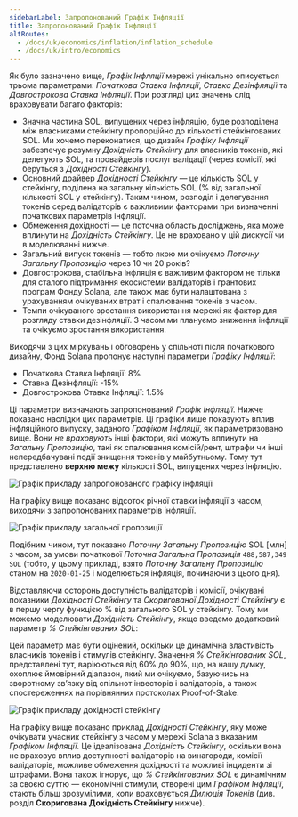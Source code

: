 ```yaml
---
sidebarLabel: Запропонований Графік Інфляції
title: Запропонований Графік Інфляції
altRoutes:
  - /docs/uk/economics/inflation/inflation_schedule
  - /docs/uk/intro/economics
---
```


Як було зазначено вище, _Графік Інфляції_ мережі унікально описується трьома
параметрами: _Початкова Ставка Інфляції_, _Ставка Дезінфляції_ та _Довгострокова
Ставка Інфляції_. При розгляді цих значень слід враховувати багато факторів:

- Значна частина SOL, випущених через інфляцію, буде розподілена між власниками
  стейкінгу пропорційно до кількості стейкінгованих SOL. Ми хочемо переконатися,
  що дизайн _Графіку Інфляції_ забезпечує розумну _Дохідність Стейкінгу_ для
  власників токенів, які делегують SOL, та провайдерів послуг валідації (через
  комісії, які беруться з _Дохідності Стейкінгу_).
- Основний драйвер _Дохідності Стейкінгу_ — це кількість SOL у стейкінгу,
  поділена на загальну кількість SOL (% від загальної кількості SOL у
  стейкінгу). Таким чином, розподіл і делегування токенів серед валідаторів є
  важливими факторами при визначенні початкових параметрів інфляції.
- Обмеження дохідності — це поточна область досліджень, яка може вплинути на
  _Дохідність Стейкінгу_. Це не враховано у цій дискусії чи в моделюванні нижче.
- Загальний випуск токенів — тобто якою ми очікуємо _Поточну Загальну
  Пропозицію_ через 10 чи 20 років?
- Довгострокова, стабільна інфляція є важливим фактором не тільки для сталого
  підтримання екосистеми валідаторів і грантових програм Фонду Solana, але також
  має бути налаштована з урахуванням очікуваних втрат і спалювання токенів з
  часом.
- Темпи очікуваного зростання використання мережі як фактор для розгляду ставки
  дезінфляції. З часом ми плануємо зниження інфляції та очікуємо зростання
  використання.

Виходячи з цих міркувань і обговорень у спільноті після початкового дизайну,
Фонд Solana пропонує наступні параметри _Графіку Інфляції_:

- Початкова Ставка Інфляції: 8%
- Ставка Дезінфляції: -15%
- Довгострокова Ставка Інфляції: 1.5%

Ці параметри визначають запропонований _Графік Інфляції_. Нижче показано
наслідки цих параметрів. Ці графіки лише показують вплив інфляційного випуску,
заданого _Графіком Інфляції_, як параметризовано вище. Вони _не враховують_ інші
фактори, які можуть вплинути на _Загальну Пропозицію_, такі як спалювання
комісій/рент, штрафи чи інші непередбачувані події знищення токенів у
майбутньому. Тому тут представлено **верхню межу** кількості SOL, випущених
через інфляцію.

![Графік прикладу запропонованого графіку інфляції](/assets/docs/economics/proposed_inflation_schedule.png)

На графіку вище показано відсоток річної ставки інфляції з часом, виходячи з
запропонованих параметрів інфляції.

![Графік прикладу загальної пропозиції](/assets/docs/economics/proposed_total_supply.png)

Подібним чином, тут показано _Поточну Загальну Пропозицію_ SOL [млн] з часом, за
умови початкової _Поточна Загальна Пропозиція_ `488,587,349 SOL` (тобто, у цьому
прикладі, взято _Поточну Загальну Пропозицію_ станом на `2020-01-25` і
моделюється інфляція, починаючи з цього дня).

Відставляючи осторонь доступність валідаторів і комісії, очікувані показники
_Дохідності Стейкінгу_ та _Скоригованої Дохідності Стейкінгу_ є в першу чергу
функцією % від загального SOL у стейкінгу. Тому ми можемо моделювати _Дохідність
Стейкінгу_, якщо введемо додатковий параметр _% Стейкінгованих SOL_:

<!-- $$ \%~\text{SOL у стейкінгу} = \frac{\text{Загальний SOL у стейкінгу}}{\text{Поточна Загальна Пропозиція}} $$ -->

Цей параметр має бути оцінений, оскільки це динамічна властивість власників
токенів і стимулів стейкінгу. Значення _% Стейкінгованих SOL_, представлені тут,
варіюються від 60% до 90%, що, на нашу думку, охоплює ймовірний діапазон, який
ми очікуємо, базуючись на зворотному зв’язку від спільнот інвесторів і
валідаторів, а також спостереженнях на порівнянних протоколах Proof-of-Stake.

![Графік прикладу дохідності стейкінгу](/assets/docs/economics/example_staked_yields.png)

На графіку вище показано приклад _Дохідності Стейкінгу_, яку може очікувати
учасник стейкінгу з часом у мережі Solana з вказаним _Графіком Інфляції_. Це
ідеалізована _Дохідність Стейкінгу_, оскільки вона не враховує вплив доступності
валідаторів на винагороди, комісії валідаторів, можливе обмеження дохідності та
можливі інциденти зі штрафами. Вона також ігнорує, що _% Стейкінгованих SOL_ є
динамічним за своєю суттю — економічні стимули, створені цим _Графіком
Інфляції_, стають більш зрозумілими, коли враховується _Дилюція Токенів_ (див.
розділ **Скоригована Дохідність Стейкінгу** нижче).
